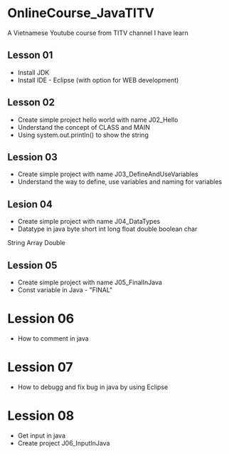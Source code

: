# OnlineCourse_JavaTITV
A Vietnamese Youtube course from TITV channel I have learn


## Lesson 01
- Install JDK
- Install IDE - Eclipse (with option for WEB development)

## Lesson 02
- Create simple project hello world with name J02_Hello
- Understand the concept of CLASS and MAIN
- Using system.out.println() to show the string

## Lession 03
- Create simple project with name J03_DefineAndUseVariables
- Understand the way to define, use variables and naming for variables

## Lesion 04
- Create simple project with name J04_DataTypes
- Datatype in java
byte
short
int
long
float
double
boolean
char

String
Array
Double

## Lession 05
- Create simple project with name J05_FinalInJava
- Const variable in Java - "FINAL"

# Lession 06
- How to comment in java

# Lession 07
- How to debugg and fix bug in java by using Eclipse

# Lession 08
- Get input in java
- Create project J06_InputInJava



